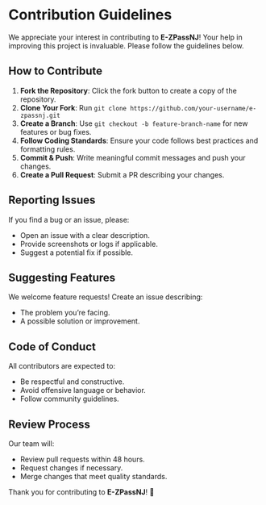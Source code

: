 # Contribution Guidelines

We appreciate your interest in contributing to **E-ZPassNJ**! Your help in improving this project is invaluable. Please follow the guidelines below.

## How to Contribute

1. **Fork the Repository**: Click the fork button to create a copy of the repository.
2. **Clone Your Fork**: Run `git clone https://github.com/your-username/e-zpassnj.git`
3. **Create a Branch**: Use `git checkout -b feature-branch-name` for new features or bug fixes.
4. **Follow Coding Standards**: Ensure your code follows best practices and formatting rules.
5. **Commit & Push**: Write meaningful commit messages and push your changes.
6. **Create a Pull Request**: Submit a PR describing your changes.

## Reporting Issues

If you find a bug or an issue, please:
- Open an issue with a clear description.
- Provide screenshots or logs if applicable.
- Suggest a potential fix if possible.

## Suggesting Features

We welcome feature requests! Create an issue describing:
- The problem you’re facing.
- A possible solution or improvement.

## Code of Conduct

All contributors are expected to:
- Be respectful and constructive.
- Avoid offensive language or behavior.
- Follow community guidelines.

## Review Process

Our team will:
- Review pull requests within 48 hours.
- Request changes if necessary.
- Merge changes that meet quality standards.

Thank you for contributing to **E-ZPassNJ**! 🚀
